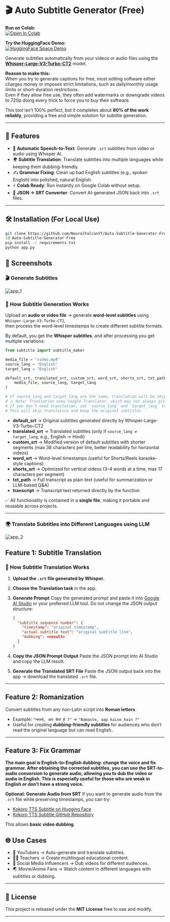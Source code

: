 # 🎬 Auto Subtitle Generator (Free)

**Run on Colab:**  
[![Open In Colab](https://colab.research.google.com/assets/colab-badge.svg)](https://colab.research.google.com/github/NeuralFalconYT/Auto-Subtitle-Generator-Free/blob/main/Subtitle_Generator.ipynb)

**Try the HuggingFace Demo:**  
[![HuggingFace Space Demo](https://img.shields.io/badge/🤗-Space%20Demo-yellow)](https://huggingface.co/spaces/NeuralFalcon/Auto-Subtitle-Generator)

Generate subtitles automatically from your videos or audio files using the **[Whisper-Large-V3-Turbo-CT2](https://huggingface.co/deepdml/faster-whisper-large-v3-turbo-ct2)** model.  


**Reason to make this:**  
When you try to generate captions for free, most editing software either charges money or imposes strict limitations, such as daily/monthly usage limits or short-duration restrictions.  
Even if they allow free use, they often add watermarks or downgrade videos to 720p doing every trick to force you to buy their software.  

This tool isn’t 100% perfect, but it completes about **80% of the work reliably**, providing a free and simple solution for subtitle generation.

---

## 🚀 Features
- 🎤 **Automatic Speech-to-Text**: Generate `.srt` subtitles from video or audio using Whisper AI.  
- 🌍 **Subtitle Translation**: Translate subtitles into multiple languages while keeping them dubbing-friendly.  
- ✍️ **Grammar Fixing**: Clean up bad English subtitles (e.g., spoken English) into polished, natural English.  
- ⚡ **Colab Ready**: Run instantly on Google Colab without setup.  
- 📂 **JSON → SRT Converter**: Convert AI-generated JSON back into `.srt` files.  

---
## 🛠️ Installation (For Local Use)
```bash
git clone https://github.com/NeuralFalconYT/Auto-Subtitle-Generator-Free.git
cd Auto-Subtitle-Generator-Free
pip install -r requirements.txt
python app.py
````


## 📸 Screenshots

### 🎬 Generate Subtitles
![app_1](https://github.com/user-attachments/assets/a3909afd-dbc9-4c65-a3de-1d018e5b8451)

### 🔎 How Subtitle Generation Works
Upload an **audio or video file** → generate **word-level subtitles** using `Whisper-Large-V3-Turbo-CT2`,  
then process the word-level timestamps to create different subtitle formats.

By default, you get the **Whisper subtitles**, and after processing you get multiple variations:

```python
from subtitle import subtitle_maker

media_file = "video.mp4"
source_lang = "English"
target_lang = "English"

default_srt, translated_srt, custom_srt, word_srt, shorts_srt, txt_path, transcript = subtitle_maker(
    media_file, source_lang, target_lang
)

# If source_lang and target_lang are the same, translation will be skipped.
# ⚠️ Note: Translation uses Google Translator, which may not always give accurate results.  
# If you don’t need translation, set `source_lang` and `target_lang` to the same value.  
# This will skip translation and keep the original subtitles.

````

* **default\_srt** → Original subtitles generated directly by Whisper-Large-V3-Turbo-CT2
* **translated\_srt** → Translated subtitles (only if `source_lang ≠ target_lang`, e.g., English → Hindi)
* **custom\_srt** → Modified version of default subtitles with shorter segments (max 38 characters per line, better readability for horizontal videos)
* **word\_srt** → Word-level timestamps (useful for Shorts/Reels karaoke-style captions)
* **shorts\_srt** → Optimized for vertical videos (3–4 words at a time, max 17 characters per segment)
* **txt\_path** → Full transcript as plain text (useful for summarization or LLM-based Q\&A)
* **transcript** → Transcript text returned directly by the function

✅ All functionality is contained in a **single file**, making it portable and reusable across projects.

---

### 🌍 Translate Subtitles into Different Languages using LLM

![app\_2](https://github.com/user-attachments/assets/5ec7b6f1-8d69-4397-9348-2a77eceaff4b)



## Feature 1: Subtitle Translation

### 📖 How Subtitle Translation Works

1. **Upload the `.srt` file generated by Whisper.**

2. **Choose the Translation task** in the app.

3. **Generate Prompt**
   Copy the generated prompt and paste it into [Google AI Studio](https://aistudio.google.com/) or your preferred LLM tool.
   Do not change the JSON output structure:

   ```json
   {
     "subtitle sequence number": {
       "timestamp": "original timestamp",
       "actual subtitle text": "original subtitle line",
       "dubbing": <result>
     }
   }
   ```

4. **Copy the JSON Prompt Output**
   Paste the JSON prompt into AI Studio and copy the LLM result.

5. **Generate the Translated SRT File**
   Paste the JSON output back into the app → download the translated `.srt` file.

---

## Feature 2: Romanization

Convert subtitles from any non-Latin script into **Roman letters**.

* Example: `"नमस्ते, आप कैसे हैं ?"` → `"Namaste, aap kaise hain ?"`
* Useful for creating **dubbing-friendly subtitles** for audiences who don’t read the original language but can read English..

---

## Feature 3: Fix Grammar
**The main goal is English-to-English dubbing: change the voice and fix grammar.
After obtaining the corrected subtitles, you can use the SRT-to-audio conversion to generate audio, allowing you to dub the video or audio in English.
This is especially useful for those who are weak in English or don’t have a strong voice.**

**Optional: Generate Audio from SRT**
If you want to generate audio from the `.srt` file while preserving timestamps, you can try:

* [Kokoro TTS Subtitle on Hugging Face](https://huggingface.co/spaces/NeuralFalcon/Kokoro-TTS-Subtitle)
* [Kokoro TTS Subtitle GitHub Repository](https://github.com/NeuralFalconYT/Kokoro-TTS-Subtitle)

This allows **basic video dubbing**.



## 🌐 Use Cases

* 🎥 YouTubers → Auto-generate and translate subtitles.  
* 🧑‍🏫 Teachers → Create multilingual educational content.  
* 📱 Social Media Influencers → Dub videos for different audiences.  
* 🌏 Movie/Anime Fans → Watch content in different languages with subtitles or dubbing.


---

## 📜 License

This project is released under the **MIT License**  free to use and modify.

---

